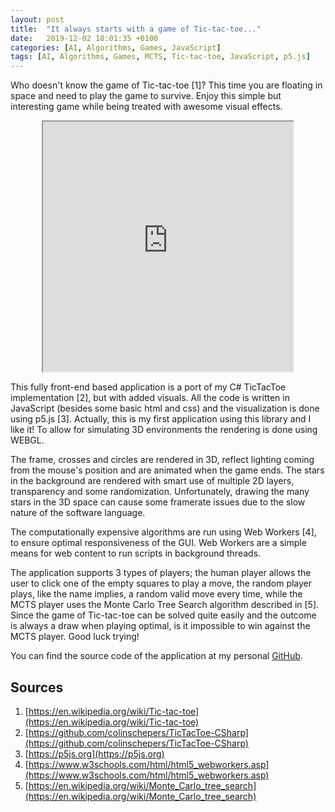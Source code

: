 ```yaml
---
layout: post
title:  "It always starts with a game of Tic-tac-toe..."
date:   2019-12-02 18:01:35 +0100
categories: [AI, Algorithms, Games, JavaScript]
tags: [AI, Algorithms, Games, MCTS, Tic-tac-toe, JavaScript, p5.js]
---
```

Who doesn't know the game of Tic-tac-toe [1]? This time you are floating in space and need to play the game to survive. Enjoy this simple but interesting game while being treated with awesome visual effects. 

<p><div style="text-align:center;"><iframe src="https://colinschepers.github.io/TicTacToeJS/" width="400pt" height="400pt"></iframe></div></p>

This fully front-end based application is a port of my C# TicTacToe implementation [2], but with added visuals. All the code is written in JavaScript (besides some basic html and css) and the visualization is done using p5.js [3]. Actually, this is my first application using this library and I like it! To allow for simulating 3D environments the rendering is done using WEBGL. 

The frame, crosses and circles are rendered in 3D, reflect lighting coming from the mouse's position and are animated when the game ends. The stars in the background are rendered with smart use of multiple 2D layers, transparency and some randomization. Unfortunately, drawing the many stars in the 3D space can cause some framerate issues due to the slow nature of the software language.

The computationally expensive algorithms are run using Web Workers [4], to ensure optimal responsiveness of the GUI. Web Workers are a simple means for web content to run scripts in background threads.

The application supports 3 types of players; the human player allows the user to click one of the empty squares to play a move, the random player plays, like the name implies, a random valid move every time, while the MCTS player uses the Monte Carlo Tree Search algorithm described in [5]. Since the game of Tic-tac-toe can be solved quite easily and the outcome is always a draw when playing optimal, is it impossible to win against the MCTS player. Good luck trying!

You can find the source code of the application at my personal [GitHub](https://github.com/colinschepers/TicTacToeJs).

## Sources

1. [https://en.wikipedia.org/wiki/Tic-tac-toe](https://en.wikipedia.org/wiki/Tic-tac-toe)
2. [https://github.com/colinschepers/TicTacToe-CSharp](https://github.com/colinschepers/TicTacToe-CSharp)
3. [https://p5js.org](https://p5js.org)
4. [https://www.w3schools.com/html/html5_webworkers.asp](https://www.w3schools.com/html/html5_webworkers.asp)
5. [https://en.wikipedia.org/wiki/Monte_Carlo_tree_search](https://en.wikipedia.org/wiki/Monte_Carlo_tree_search)
